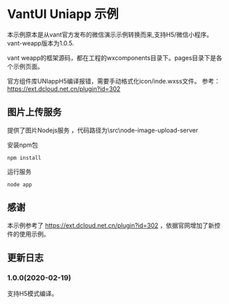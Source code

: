 # VantUI  Uniapp 示例

本示例原本是从vant官方发布的微信演示示例转换而来,支持H5/微信小程序。 vant-weapp版本为1.0.5.

vant weapp的框架源码，都在工程的wxcomponents目录下。pages目录下是各个示例页面。

官方组件库UNIappH5编译报错，需要手动格式化icon/inde.wxss文件。 参考： https://ext.dcloud.net.cn/plugin?id=302 

## 图片上传服务
提供了图片Nodejs服务 ，代码路径为\src\node-image-upload-server

安装npm包

```
npm install
```
运行服务
```
node app
```


## 感谢
本示例参考了 https://ext.dcloud.net.cn/plugin?id=302 ，依据官网增加了新控件的使用示例。

 

## 更新日志

### 1.0.0(2020-02-19)

支持H5模式编译。

